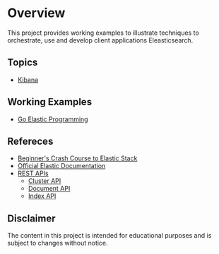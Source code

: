 # Overview

This project provides working examples to illustrate techniques to orchestrate, use and develop client applications Eleasticsearch.

## Topics

* [Kibana](./docs/kibana.md)

## Working Examples

* [Go Elastic Programming](https://github.com/paulwizviz/go-elastics.git)

## Refereces

* [Beginner's Crash Course to Elastic Stack](https://www.youtube.com/watch?v=gS_nHTWZEJ8&list=PL_mJOmq4zsHZYAyK606y7wjQtC0aoE6Es)
* [Official Elastic Documentation](https://www.elastic.co/guide/index.html)
* [REST APIs](https://www.elastic.co/guide/en/elasticsearch/reference/current/rest-apis.html)
    * [Cluster API](https://www.elastic.co/guide/en/elasticsearch/reference/current/cluster.html)
    * [Document API](https://www.elastic.co/guide/en/elasticsearch/reference/current/docs.html)
    * [Index API](https://www.elastic.co/guide/en/elasticsearch/reference/current/indices.html)

## Disclaimer

The content in this project is intended for educational purposes and is subject to changes without notice.
